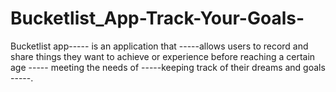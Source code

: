 # Bucketlist_App-Track-Your-Goals-
Bucketlist app----- is an application that  -----allows users  to record and share things they want to achieve or experience before reaching a certain age ----- meeting the needs of -----keeping track of their dreams and goals -----.
